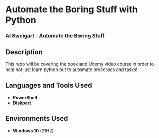 <h1>Automate the Boring Stuff with Python</h1>

 ### [Al Sweigart - Automate the Boring Stuff](https://automatetheboringstuff.com/)

<h2>Description</h2>
This repo will be covering the book and Udemy video course in order to help not just learn python but to automate processes and tasks!
<br />


<h2>Languages and Tools Used</h2>

- <b>PowerShell</b> 
- <b>Diskpart</b>

<h2>Environments Used </h2>

- <b>Windows 10</b> (21H2)
